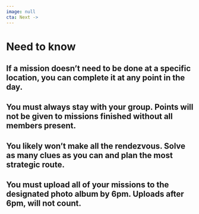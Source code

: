 ```yaml
---
image: null
cta: Next ->
---
```

# Need to know

##  If a mission doesn’t need to be done at a specific location, you can complete it at any point in the day.

##  You must always stay with your group. Points will not be given to missions finished without all members present.

##  You likely won’t make all the rendezvous. Solve as many clues as you can and plan the most strategic route.

## You must upload all of your missions to the designated photo album by 6pm. Uploads after 6pm, will not count.